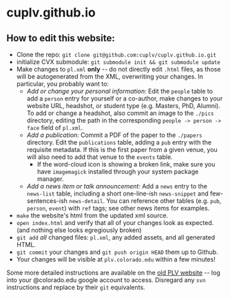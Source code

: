 # cuplv.github.io
## How to edit this website:
 * Clone the repo: `git clone git@github.com:cuplv/cuplv.github.io.git`
 * initialize CVX submodule: `git submodule init && git submodule update`
 * Make changes to `pl.xml` **only** -- do not directly edit `.html` files, as those will be autogenerated from the XML, overwriting your changes.  In particular, you probably want to:
     * *Add or change your personal information:* Edit the `people` table to add a `person` entry for yourself or a co-author, make changes to your website URL, headshot, or student type (e.g. Masters, PhD, Alumni). To add or change a headshot, also commit an image to the `./pics` directory, editing the path in the corresponding `people -> person -> face` field of `pl.xml`.
     * *Add a publication:* Commit a PDF of the paper to the `./papers` directory.  Edit the `publications` table, adding a `pub` entry with the requisite metadata.  If this is the first paper from a given venue, you will also need to add that venue to the `events` table.
	   * If the word-cloud icon is showing a broken link, make sure you have `imagemagick` installed through your system package manager.
	 * *Add a news item or talk announcement:* Add a `news` entry to the `news-list` table, including a short one-line-ish `news-snippet` and few-sentences-ish `news-detail`.  You can reference other tables (e.g. `pub`, `person`, `event`) with `ref` tags; see other news items for examples.
 * `make` the website's html from the updated xml source.
 * `open index.html` and verify that all of your changes look as expected. (and nothing else looks egregiously broken)
 * `git add` *all* changed files: `pl.xml`, any added assets, and all generated HTML.
 * `git commit` your changes and `git push origin HEAD` them up to Github.
 * Your changes will be visible at `plv.colorado.edu` within a few minutes!

Some more detailed instructions are available on the [old PLV website](https://sites.google.com/site/cuprolangs/accessing-resources#TOC-Editing-the-PLV-Website) -- log into your @colorado.edu google account to access.  Disregard any `svn` instructions and replace by their `git` equivalents.
